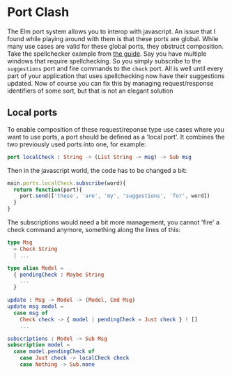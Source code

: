 # Port Clash

The Elm port system allows you to interop with javascript. An issue that I found while playing around with them is that these ports are global. While many use cases are valid for these global ports, they obstruct composition. Take the spellchecker example from [the guide](http://guide.elm-lang.org/interop/javascript.html). Say you have multiple windows that require spellchecking. So you simply subscribe to the `suggestions` port and fire commands to the `check` port. All is well until every part of your application that uses spellchecking now have their suggestions updated. Now of course you can fix this by managing request/response identifiers of some sort, but that is not an elegant solution

## Local ports

To enable composition of these request/reponse type use cases where you want to use ports, a port should be defined as a 'local port'. It combines the two previously used ports into one, for example:

```elm
port localCheck : String -> (List String -> msg) -> Sub msg
```

Then in the javascript world, the code has to be changed a bit:


```js
main.ports.localCheck.subscribe(word){
  return function(port){
    port.send(['these', 'are', 'my', 'suggestions', 'for', word])
  }
}
```

The subscriptions would need a bit more management, you cannot 'fire' a check command anymore, something along the lines of this:

```elm
type Msg
  = Check String
  | ...

type alias Model =
  { pendingCheck : Maybe String
    ...
  }

update : Msg -> Model -> (Model, Cmd Msg)
update msg model =
  case msg of
    Check check -> { model | pendingCheck = Just check } ! []
    ...

subscriptions : Model -> Sub Msg
subscription model =
  case model.pendingCheck of
    case Just check -> localCheck check
    case Nothing -> Sub.none
```
